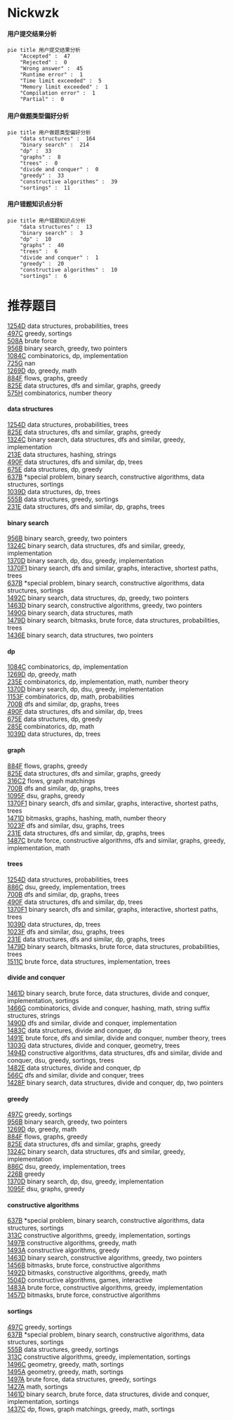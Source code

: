 # Nickwzk
<!-- tabs:start -->
#### **用户提交结果分析**

```mermaid
pie title 用户提交结果分析
    "Accepted" :  47
    "Rejected" :  0
    "Wrong answer" :  45
    "Runtime error" :  1
    "Time limit exceeded" :  5
    "Memory limit exceeded" :  1
    "Compilation error" :  1
    "Partial" :  0
```
#### **用户做题类型偏好分析**

```mermaid
pie title 用户做题类型偏好分析
    "data structures" :  164
    "binary search" :  214
    "dp" :  33
    "graphs" :  8
    "trees" :  0
    "divide and conquer" :  0
    "greedy" :  33
    "constructive algorithms" :  39
    "sortings" :  11
```
#### **用户错题知识点分析**

```mermaid
pie title 用户错题知识点分析
    "data structures" :  13
    "binary search" :  3
    "dp" :  10
    "graphs" :  40
    "trees" :  6
    "divide and conquer" :  1
    "greedy" :  20
    "constructive algorithms" :  10
    "sortings" :  6
```
<!-- tabs:end -->
# 推荐题目
[1254D](http://codeforces.com/problemset/problem/1254/D)		data structures,
                        probabilities,
                        trees		  
[497C](https://codeforces.com/contest/497/problem/C)		greedy,
                        sortings		  
[508A](http://codeforces.com/problemset/problem/508/A)		brute force		  
[956B](https://codeforces.com/contest/956/problem/B)		binary search,
                        greedy,
                        two pointers		  
[1084C](http://codeforces.com/problemset/problem/1084/C)		combinatorics,
                        dp,
                        implementation		  
[725G](http://codeforces.com/problemset/problem/725/G)		nan		  
[1269D](https://codeforces.com/contest/1269/problem/D)		dp,
                        greedy,
                        math		  
[884F](http://codeforces.com/problemset/problem/884/F)		flows,
                        graphs,
                        greedy		  
[825E](http://codeforces.com/problemset/problem/825/E)		data structures,
                        dfs and similar,
                        graphs,
                        greedy		  
[575H](http://codeforces.com/problemset/problem/575/H)		combinatorics,
                        number theory		  
<!-- tabs:start -->
#### **data structures**
[1254D](http://codeforces.com/problemset/problem/1254/D)		data structures,
                        probabilities,
                        trees		  
[825E](http://codeforces.com/problemset/problem/825/E)		data structures,
                        dfs and similar,
                        graphs,
                        greedy		  
[1324C](http://codeforces.com/problemset/problem/1324/C)		binary search,
                        data structures,
                        dfs and similar,
                        greedy,
                        implementation		  
[213E](http://codeforces.com/problemset/problem/213/E)		data structures,
                        hashing,
                        strings		  
[490F](http://codeforces.com/problemset/problem/490/F)		data structures,
                        dfs and similar,
                        dp,
                        trees		  
[675E](http://codeforces.com/problemset/problem/675/E)		data structures,
                        dp,
                        greedy		  
[637B](http://codeforces.com/problemset/problem/637/B)		*special problem,
                        binary search,
                        constructive algorithms,
                        data structures,
                        sortings		  
[1039D](http://codeforces.com/problemset/problem/1039/D)		data structures,
                        dp,
                        trees		  
[555B](http://codeforces.com/problemset/problem/555/B)		data structures,
                        greedy,
                        sortings		  
[231E](http://codeforces.com/problemset/problem/231/E)		data structures,
                        dfs and similar,
                        dp,
                        graphs,
                        trees		  
#### **binary search**
[956B](https://codeforces.com/contest/956/problem/B)		binary search,
                        greedy,
                        two pointers		  
[1324C](http://codeforces.com/problemset/problem/1324/C)		binary search,
                        data structures,
                        dfs and similar,
                        greedy,
                        implementation		  
[1370D](http://codeforces.com/problemset/problem/1370/D)		binary search,
                        dp,
                        dsu,
                        greedy,
                        implementation		  
[1370F1](http://codeforces.com/problemset/problem/1370/F1)		binary search,
                        dfs and similar,
                        graphs,
                        interactive,
                        shortest paths,
                        trees		  
[637B](http://codeforces.com/problemset/problem/637/B)		*special problem,
                        binary search,
                        constructive algorithms,
                        data structures,
                        sortings		  
[1492C](http://codeforces.com/problemset/problem/1492/C)		binary search,
                        data structures,
                        dp,
                        greedy,
                        two pointers		  
[1463D](http://codeforces.com/problemset/problem/1463/D)		binary search,
                        constructive algorithms,
                        greedy,
                        two pointers		  
[1490G](http://codeforces.com/problemset/problem/1490/G)		binary search,
                        data structures,
                        math		  
[1479D](http://codeforces.com/problemset/problem/1479/D)		binary search,
                        bitmasks,
                        brute force,
                        data structures,
                        probabilities,
                        trees		  
[1436E](http://codeforces.com/problemset/problem/1436/E)		binary search,
                        data structures,
                        two pointers		  
#### **dp**
[1084C](http://codeforces.com/problemset/problem/1084/C)		combinatorics,
                        dp,
                        implementation		  
[1269D](https://codeforces.com/contest/1269/problem/D)		dp,
                        greedy,
                        math		  
[235E](http://codeforces.com/problemset/problem/235/E)		combinatorics,
                        dp,
                        implementation,
                        math,
                        number theory		  
[1370D](http://codeforces.com/problemset/problem/1370/D)		binary search,
                        dp,
                        dsu,
                        greedy,
                        implementation		  
[1153F](http://codeforces.com/problemset/problem/1153/F)		combinatorics,
                        dp,
                        math,
                        probabilities		  
[700B](http://codeforces.com/problemset/problem/700/B)		dfs and similar,
                        dp,
                        graphs,
                        trees		  
[490F](http://codeforces.com/problemset/problem/490/F)		data structures,
                        dfs and similar,
                        dp,
                        trees		  
[675E](http://codeforces.com/problemset/problem/675/E)		data structures,
                        dp,
                        greedy		  
[285E](http://codeforces.com/problemset/problem/285/E)		combinatorics,
                        dp,
                        math		  
[1039D](http://codeforces.com/problemset/problem/1039/D)		data structures,
                        dp,
                        trees		  
#### **graph**
[884F](http://codeforces.com/problemset/problem/884/F)		flows,
                        graphs,
                        greedy		  
[825E](http://codeforces.com/problemset/problem/825/E)		data structures,
                        dfs and similar,
                        graphs,
                        greedy		  
[316C2](http://codeforces.com/problemset/problem/316/C2)		flows,
                        graph matchings		  
[700B](http://codeforces.com/problemset/problem/700/B)		dfs and similar,
                        dp,
                        graphs,
                        trees		  
[1095F](http://codeforces.com/problemset/problem/1095/F)		dsu,
                        graphs,
                        greedy		  
[1370F1](http://codeforces.com/problemset/problem/1370/F1)		binary search,
                        dfs and similar,
                        graphs,
                        interactive,
                        shortest paths,
                        trees		  
[1471D](https://codeforces.com/contest/1471/problem/D)		bitmasks,
                        graphs,
                        hashing,
                        math,
                        number theory		  
[1023F](http://codeforces.com/problemset/problem/1023/F)		dfs and similar,
                        dsu,
                        graphs,
                        trees		  
[231E](http://codeforces.com/problemset/problem/231/E)		data structures,
                        dfs and similar,
                        dp,
                        graphs,
                        trees		  
[1487C](http://codeforces.com/problemset/problem/1487/C)		brute force,
                        constructive algorithms,
                        dfs and similar,
                        graphs,
                        greedy,
                        implementation,
                        math		  
#### **trees**
[1254D](http://codeforces.com/problemset/problem/1254/D)		data structures,
                        probabilities,
                        trees		  
[886C](http://codeforces.com/problemset/problem/886/C)		dsu,
                        greedy,
                        implementation,
                        trees		  
[700B](http://codeforces.com/problemset/problem/700/B)		dfs and similar,
                        dp,
                        graphs,
                        trees		  
[490F](http://codeforces.com/problemset/problem/490/F)		data structures,
                        dfs and similar,
                        dp,
                        trees		  
[1370F1](http://codeforces.com/problemset/problem/1370/F1)		binary search,
                        dfs and similar,
                        graphs,
                        interactive,
                        shortest paths,
                        trees		  
[1039D](http://codeforces.com/problemset/problem/1039/D)		data structures,
                        dp,
                        trees		  
[1023F](http://codeforces.com/problemset/problem/1023/F)		dfs and similar,
                        dsu,
                        graphs,
                        trees		  
[231E](http://codeforces.com/problemset/problem/231/E)		data structures,
                        dfs and similar,
                        dp,
                        graphs,
                        trees		  
[1479D](http://codeforces.com/problemset/problem/1479/D)		binary search,
                        bitmasks,
                        brute force,
                        data structures,
                        probabilities,
                        trees		  
[1511C](http://codeforces.com/problemset/problem/1511/C)		brute force,
                        data structures,
                        implementation,
                        trees		  
#### **divide and conquer**
[1461D](http://codeforces.com/problemset/problem/1461/D)		binary search,
                        brute force,
                        data structures,
                        divide and conquer,
                        implementation,
                        sortings		  
[1466G](http://codeforces.com/problemset/problem/1466/G)		combinatorics,
                        divide and conquer,
                        hashing,
                        math,
                        string suffix structures,
                        strings		  
[1490D](http://codeforces.com/problemset/problem/1490/D)		dfs and similar,
                        divide and conquer,
                        implementation		  
[1483C](https://codeforces.com/contest/1483/problem/C)		data structures,
                        divide and conquer,
                        dp		  
[1491E](http://codeforces.com/problemset/problem/1491/E)		brute force,
                        dfs and similar,
                        divide and conquer,
                        number theory,
                        trees		  
[1303G](http://codeforces.com/problemset/problem/1303/G)		data structures,
                        divide and conquer,
                        geometry,
                        trees		  
[1494D](http://codeforces.com/problemset/problem/1494/D)		constructive algorithms,
                        data structures,
                        dfs and similar,
                        divide and conquer,
                        dsu,
                        greedy,
                        sortings,
                        trees		  
[1482E](http://codeforces.com/problemset/problem/1482/E)		data structures,
                        divide and conquer,
                        dp		  
[566C](http://codeforces.com/problemset/problem/566/C)		dfs and similar,
                        divide and conquer,
                        trees		  
[1428F](http://codeforces.com/problemset/problem/1428/F)		binary search,
                        data structures,
                        divide and conquer,
                        dp,
                        two pointers		  
#### **greedy**
[497C](https://codeforces.com/contest/497/problem/C)		greedy,
                        sortings		  
[956B](https://codeforces.com/contest/956/problem/B)		binary search,
                        greedy,
                        two pointers		  
[1269D](https://codeforces.com/contest/1269/problem/D)		dp,
                        greedy,
                        math		  
[884F](http://codeforces.com/problemset/problem/884/F)		flows,
                        graphs,
                        greedy		  
[825E](http://codeforces.com/problemset/problem/825/E)		data structures,
                        dfs and similar,
                        graphs,
                        greedy		  
[1324C](http://codeforces.com/problemset/problem/1324/C)		binary search,
                        data structures,
                        dfs and similar,
                        greedy,
                        implementation		  
[886C](http://codeforces.com/problemset/problem/886/C)		dsu,
                        greedy,
                        implementation,
                        trees		  
[226B](http://codeforces.com/problemset/problem/226/B)		greedy		  
[1370D](http://codeforces.com/problemset/problem/1370/D)		binary search,
                        dp,
                        dsu,
                        greedy,
                        implementation		  
[1095F](http://codeforces.com/problemset/problem/1095/F)		dsu,
                        graphs,
                        greedy		  
#### **constructive algorithms**
[637B](http://codeforces.com/problemset/problem/637/B)		*special problem,
                        binary search,
                        constructive algorithms,
                        data structures,
                        sortings		  
[313C](http://codeforces.com/problemset/problem/313/C)		constructive algorithms,
                        greedy,
                        implementation,
                        sortings		  
[1497B](http://codeforces.com/problemset/problem/1497/B)		constructive algorithms,
                        greedy,
                        math		  
[1493A](http://codeforces.com/problemset/problem/1493/A)		constructive algorithms,
                        greedy		  
[1463D](http://codeforces.com/problemset/problem/1463/D)		binary search,
                        constructive algorithms,
                        greedy,
                        two pointers		  
[1456B](https://codeforces.com/contest/1456/problem/B)		bitmasks,
                        brute force,
                        constructive algorithms		  
[1492D](http://codeforces.com/problemset/problem/1492/D)		bitmasks,
                        constructive algorithms,
                        greedy,
                        math		  
[1504D](https://codeforces.com/contest/1504/problem/D)		constructive algorithms,
                        games,
                        interactive		  
[1483A](https://codeforces.com/contest/1483/problem/A)		brute force,
                        constructive algorithms,
                        greedy,
                        implementation		  
[1457D](https://codeforces.com/contest/1457/problem/D)		bitmasks,
                        brute force,
                        constructive algorithms		  
#### **sortings**
[497C](https://codeforces.com/contest/497/problem/C)		greedy,
                        sortings		  
[637B](http://codeforces.com/problemset/problem/637/B)		*special problem,
                        binary search,
                        constructive algorithms,
                        data structures,
                        sortings		  
[555B](http://codeforces.com/problemset/problem/555/B)		data structures,
                        greedy,
                        sortings		  
[313C](http://codeforces.com/problemset/problem/313/C)		constructive algorithms,
                        greedy,
                        implementation,
                        sortings		  
[1496C](https://codeforces.com/contest/1496/problem/C)		geometry,
                        greedy,
                        math,
                        sortings		  
[1495A](http://codeforces.com/problemset/problem/1495/A)		geometry,
                        greedy,
                        math,
                        sortings		  
[1497A](http://codeforces.com/problemset/problem/1497/A)		brute force,
                        data structures,
                        greedy,
                        sortings		  
[1427A](http://codeforces.com/problemset/problem/1427/A)		math,
                        sortings		  
[1461D](http://codeforces.com/problemset/problem/1461/D)		binary search,
                        brute force,
                        data structures,
                        divide and conquer,
                        implementation,
                        sortings		  
[1437C](http://codeforces.com/problemset/problem/1437/C)		dp,
                        flows,
                        graph matchings,
                        greedy,
                        math,
                        sortings		  
<!-- tabs:end -->
